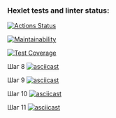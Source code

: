 ### Hexlet tests and linter status:
[![Actions Status](https://github.com/Wingle-ops/java-project-71/actions/workflows/hexlet-check.yml/badge.svg)](https://github.com/Wingle-ops/java-project-71/actions)

[![Maintainability](https://api.codeclimate.com/v1/badges/b6ca7eeb590c04cd64d3/maintainability)](https://codeclimate.com/github/Wingle-ops/java-project-71/maintainability)

[![Test Coverage](https://api.codeclimate.com/v1/badges/b6ca7eeb590c04cd64d3/test_coverage)](https://codeclimate.com/github/Wingle-ops/java-project-71/test_coverage)

Шаг 8 [![asciicast](https://asciinema.org/a/gC6S162zpbqiMM8HpNAz0j92a.svg)](https://asciinema.org/a/gC6S162zpbqiMM8HpNAz0j92a)

Шаг 9 [![asciicast](https://asciinema.org/a/X7Iu8BCz9sb0mI9z2JxCMrIGf.svg)](https://asciinema.org/a/X7Iu8BCz9sb0mI9z2JxCMrIGf)

Шаг 10 [![asciicast](https://asciinema.org/a/g3AGgVS4YsW9gShSPOz2PwvLM.svg)](https://asciinema.org/a/g3AGgVS4YsW9gShSPOz2PwvLM)

Шаг 11 [![asciicast](https://asciinema.org/a/NtGfI8TfDgsU9DnHYby3F1kmX.svg)](https://asciinema.org/a/NtGfI8TfDgsU9DnHYby3F1kmX)


